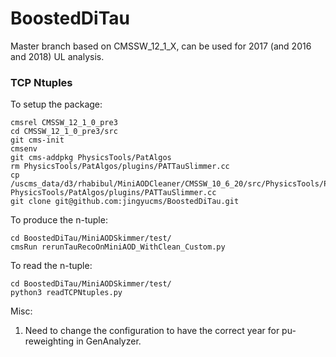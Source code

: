 # BoostedDiTau

Master branch based on CMSSW_12_1_X, can be used for 2017 (and 2016 and 2018) UL analysis.

### TCP Ntuples

To setup the package:

```
cmsrel CMSSW_12_1_0_pre3
cd CMSSW_12_1_0_pre3/src
git cms-init
cmsenv
git cms-addpkg PhysicsTools/PatAlgos
rm PhysicsTools/PatAlgos/plugins/PATTauSlimmer.cc 
cp /uscms_data/d3/rhabibul/MiniAODCleaner/CMSSW_10_6_20/src/PhysicsTools/PatAlgos/plugins/PATTauSlimmer.cc PhysicsTools/PatAlgos/plugins/PATTauSlimmer.cc
git clone git@github.com:jingyucms/BoostedDiTau.git
```

To produce the n-tuple:
```
cd BoostedDiTau/MiniAODSkimmer/test/
cmsRun rerunTauRecoOnMiniAOD_WithClean_Custom.py
```

To read the n-tuple:
```
cd BoostedDiTau/MiniAODSkimmer/test/
python3 readTCPNtuples.py
```

Misc:
1) Need to change the configuration to have the correct year for pu-reweighting in GenAnalyzer. 
